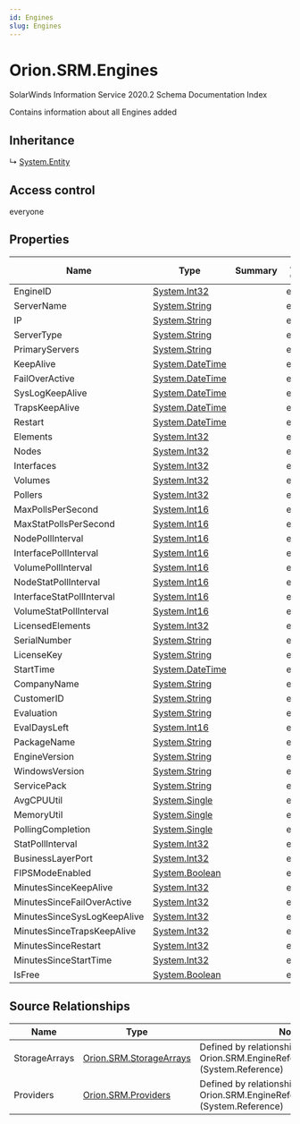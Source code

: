 ```yaml
---
id: Engines
slug: Engines
---
```


# Orion.SRM.Engines

SolarWinds Information Service 2020.2 Schema Documentation Index

Contains information about all Engines added

## Inheritance

↳ [System.Entity](./../System/Entity)

## Access control

everyone

## Properties

| Name | Type | Summary | Access Control |
| ------ | ------ | ------ | ------ |
| EngineID | [System.Int32](https://docs.microsoft.com/en-us/dotnet/api/system.int32) |  | everyone |
| ServerName | [System.String](https://docs.microsoft.com/en-us/dotnet/api/system.string) |  | everyone |
| IP | [System.String](https://docs.microsoft.com/en-us/dotnet/api/system.string) |  | everyone |
| ServerType | [System.String](https://docs.microsoft.com/en-us/dotnet/api/system.string) |  | everyone |
| PrimaryServers | [System.String](https://docs.microsoft.com/en-us/dotnet/api/system.string) |  | everyone |
| KeepAlive | [System.DateTime](https://docs.microsoft.com/en-us/dotnet/api/system.datetime) |  | everyone |
| FailOverActive | [System.DateTime](https://docs.microsoft.com/en-us/dotnet/api/system.datetime) |  | everyone |
| SysLogKeepAlive | [System.DateTime](https://docs.microsoft.com/en-us/dotnet/api/system.datetime) |  | everyone |
| TrapsKeepAlive | [System.DateTime](https://docs.microsoft.com/en-us/dotnet/api/system.datetime) |  | everyone |
| Restart | [System.DateTime](https://docs.microsoft.com/en-us/dotnet/api/system.datetime) |  | everyone |
| Elements | [System.Int32](https://docs.microsoft.com/en-us/dotnet/api/system.int32) |  | everyone |
| Nodes | [System.Int32](https://docs.microsoft.com/en-us/dotnet/api/system.int32) |  | everyone |
| Interfaces | [System.Int32](https://docs.microsoft.com/en-us/dotnet/api/system.int32) |  | everyone |
| Volumes | [System.Int32](https://docs.microsoft.com/en-us/dotnet/api/system.int32) |  | everyone |
| Pollers | [System.Int32](https://docs.microsoft.com/en-us/dotnet/api/system.int32) |  | everyone |
| MaxPollsPerSecond | [System.Int16](https://docs.microsoft.com/en-us/dotnet/api/system.int16) |  | everyone |
| MaxStatPollsPerSecond | [System.Int16](https://docs.microsoft.com/en-us/dotnet/api/system.int16) |  | everyone |
| NodePollInterval | [System.Int16](https://docs.microsoft.com/en-us/dotnet/api/system.int16) |  | everyone |
| InterfacePollInterval | [System.Int16](https://docs.microsoft.com/en-us/dotnet/api/system.int16) |  | everyone |
| VolumePollInterval | [System.Int16](https://docs.microsoft.com/en-us/dotnet/api/system.int16) |  | everyone |
| NodeStatPollInterval | [System.Int16](https://docs.microsoft.com/en-us/dotnet/api/system.int16) |  | everyone |
| InterfaceStatPollInterval | [System.Int16](https://docs.microsoft.com/en-us/dotnet/api/system.int16) |  | everyone |
| VolumeStatPollInterval | [System.Int16](https://docs.microsoft.com/en-us/dotnet/api/system.int16) |  | everyone |
| LicensedElements | [System.Int32](https://docs.microsoft.com/en-us/dotnet/api/system.int32) |  | everyone |
| SerialNumber | [System.String](https://docs.microsoft.com/en-us/dotnet/api/system.string) |  | everyone |
| LicenseKey | [System.String](https://docs.microsoft.com/en-us/dotnet/api/system.string) |  | everyone |
| StartTime | [System.DateTime](https://docs.microsoft.com/en-us/dotnet/api/system.datetime) |  | everyone |
| CompanyName | [System.String](https://docs.microsoft.com/en-us/dotnet/api/system.string) |  | everyone |
| CustomerID | [System.String](https://docs.microsoft.com/en-us/dotnet/api/system.string) |  | everyone |
| Evaluation | [System.String](https://docs.microsoft.com/en-us/dotnet/api/system.string) |  | everyone |
| EvalDaysLeft | [System.Int16](https://docs.microsoft.com/en-us/dotnet/api/system.int16) |  | everyone |
| PackageName | [System.String](https://docs.microsoft.com/en-us/dotnet/api/system.string) |  | everyone |
| EngineVersion | [System.String](https://docs.microsoft.com/en-us/dotnet/api/system.string) |  | everyone |
| WindowsVersion | [System.String](https://docs.microsoft.com/en-us/dotnet/api/system.string) |  | everyone |
| ServicePack | [System.String](https://docs.microsoft.com/en-us/dotnet/api/system.string) |  | everyone |
| AvgCPUUtil | [System.Single](https://docs.microsoft.com/en-us/dotnet/api/system.single) |  | everyone |
| MemoryUtil | [System.Single](https://docs.microsoft.com/en-us/dotnet/api/system.single) |  | everyone |
| PollingCompletion | [System.Single](https://docs.microsoft.com/en-us/dotnet/api/system.single) |  | everyone |
| StatPollInterval | [System.Int32](https://docs.microsoft.com/en-us/dotnet/api/system.int32) |  | everyone |
| BusinessLayerPort | [System.Int32](https://docs.microsoft.com/en-us/dotnet/api/system.int32) |  | everyone |
| FIPSModeEnabled | [System.Boolean](https://docs.microsoft.com/en-us/dotnet/api/system.boolean) |  | everyone |
| MinutesSinceKeepAlive | [System.Int32](https://docs.microsoft.com/en-us/dotnet/api/system.int32) |  | everyone |
| MinutesSinceFailOverActive | [System.Int32](https://docs.microsoft.com/en-us/dotnet/api/system.int32) |  | everyone |
| MinutesSinceSysLogKeepAlive | [System.Int32](https://docs.microsoft.com/en-us/dotnet/api/system.int32) |  | everyone |
| MinutesSinceTrapsKeepAlive | [System.Int32](https://docs.microsoft.com/en-us/dotnet/api/system.int32) |  | everyone |
| MinutesSinceRestart | [System.Int32](https://docs.microsoft.com/en-us/dotnet/api/system.int32) |  | everyone |
| MinutesSinceStartTime | [System.Int32](https://docs.microsoft.com/en-us/dotnet/api/system.int32) |  | everyone |
| IsFree | [System.Boolean](https://docs.microsoft.com/en-us/dotnet/api/system.boolean) |  | everyone |

## Source Relationships

| Name | Type | Notes |
| ------ | ------ | ------ |
| StorageArrays | [Orion.SRM.StorageArrays](./../Orion.SRM/StorageArrays) | Defined by relationship Orion.SRM.EngineReferencesStorageArrays (System.Reference) |
| Providers | [Orion.SRM.Providers](./../Orion.SRM/Providers) | Defined by relationship Orion.SRM.EngineReferencesProviders (System.Reference) |

